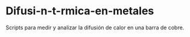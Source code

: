 # Difusi-n-t-rmica-en-metales
Scripts para medir y analizar la difusión de calor en una barra de cobre. 
